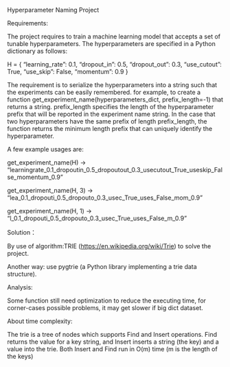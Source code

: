 Hyperparameter Naming Project


Requirements:

The project requires to train a machine learning model that accepts a set of tunable hyperparameters. The hyperparameters are specified in a Python dictionary as follows:

H = {
   “learning_rate”: 0.1,
   “dropout_in”: 0.5,
   “dropout_out”: 0.3,
   “use_cutout”: True,
   “use_skip”: False,
   “momentum”: 0.9
}

The requirement is to serialize the hyperparameters into a string such that the experiments can be easily remembered. 
for example, to create a function get_experiment_name(hyperparameters_dict, prefix_length=-1) that returns a string. prefix_length specifies the length of the hyperparameter prefix that will be reported in the experiment name string. In the case that two hyperparameters have the same prefix of length prefix_length, the function returns the minimum length prefix that can uniquely identify the hyperparameter.

A few example usages are:

get_experiment_name(H) -> “learningrate_0.1_dropoutin_0.5_dropoutout_0.3_usecutout_True_useskip_False_momentum_0.9”

get_experiment_name(H, 3) ->
“lea_0.1_dropouti_0.5_dropouto_0.3_usec_True_uses_False_mom_0.9”

get_experiment_name(H, 1) ->
“l_0.1_dropouti_0.5_dropouto_0.3_usec_True_uses_False_m_0.9”



Solution：

By use of algorithm:TRIE (https://en.wikipedia.org/wiki/Trie) to solve the project.

Another way: use pygtrie (a Python library implementing a trie data structure).



Analysis: 

Some function still need optimization to reduce the executing time, for corner-cases possible problems, it may get slower if big dict dataset.



About time complexity:

The trie is a tree of nodes which supports Find and Insert operations. Find returns the value for a key string, and Insert inserts a string (the key) and a value into the trie. 
Both Insert and Find run in O(m) time (m is the length of the keys)  

